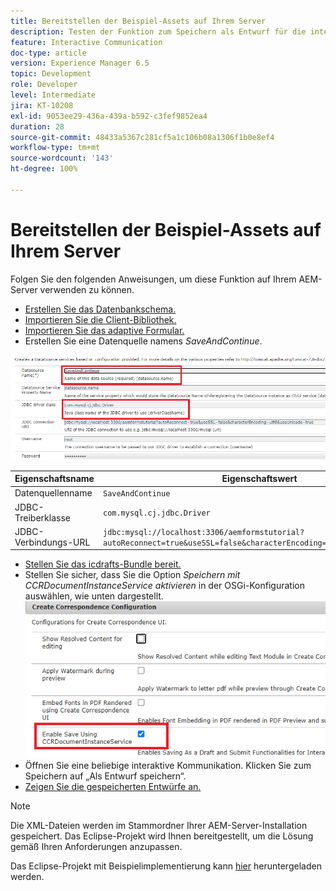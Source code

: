 ```yaml
---
title: Bereitstellen der Beispiel-Assets auf Ihrem Server
description: Testen der Funktion zum Speichern als Entwurf für die interaktive Kommunikation
feature: Interactive Communication
doc-type: article
version: Experience Manager 6.5
topic: Development
role: Developer
level: Intermediate
jira: KT-10208
exl-id: 9053ee29-436a-439a-b592-c3fef9852ea4
duration: 28
source-git-commit: 48433a5367c281cf5a1c106b08a1306f1b0e8ef4
workflow-type: tm+mt
source-wordcount: '143'
ht-degree: 100%

---
```


# Bereitstellen der Beispiel-Assets auf Ihrem Server

Folgen Sie den folgenden Anweisungen, um diese Funktion auf Ihrem AEM-Server verwenden zu können.

* [Erstellen Sie das Datenbankschema.](assets/icdrafts.sql)
* [Importieren Sie die Client-Bibliothek.](assets/icdrafts.zip)
* [Importieren Sie das adaptive Formular.](assets/SavedDraftsAdaptiveForm.zip)
* Erstellen Sie eine Datenquelle namens _SaveAndContinue_.

![Erstellen einer Datenquelle](assets/data-source.png)

| Eigenschaftsname | Eigenschaftswert |
|---|---|
| Datenquellenname | `SaveAndContinue` |
| JDBC-Treiberklasse | `com.mysql.cj.jdbc.Driver` |
| JDBC-Verbindungs-URL | `jdbc:mysql://localhost:3306/aemformstutorial?autoReconnect=true&useSSL=false&characterEncoding=utf8&useUnicode=true` |

* [Stellen Sie das icdrafts-Bundle bereit.](assets/icdrafts.icdrafts.core-1.0-SNAPSHOT.jar)
* Stellen Sie sicher, dass Sie die Option _Speichern mit CCRDocumentInstanceService aktivieren_ in der OSGi-Konfiguration auswählen, wie unten dargestellt.
  ![Aktivieren von Entwürfen](assets/enable-drafts.png)
* Öffnen Sie eine beliebige interaktive Kommunikation. Klicken Sie zum Speichern auf „Als Entwurf speichern“.
* [Zeigen Sie die gespeicherten Entwürfe an.](http://localhost:4502/content/dam/formsanddocuments/saveddrafts/jcr:content?wcmmode=disabled)

>[!NOTE]
>Die XML-Dateien werden im Stammordner Ihrer AEM-Server-Installation gespeichert. Das Eclipse-Projekt wird Ihnen bereitgestellt, um die Lösung gemäß Ihren Anforderungen anzupassen.

Das Eclipse-Projekt mit Beispielimplementierung kann [hier](assets/icdrafts-eclipse-project.zip) heruntergeladen werden.
